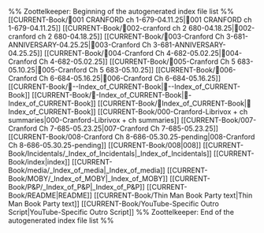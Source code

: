 %% Zoottelkeeper: Beginning of the autogenerated index file list  %%
 [[CURRENT-Book/🎤001 CRANFORD ch 1-679-04.11.25|🎤001 CRANFORD ch 1-679-04.11.25]]
 [[CURRENT-Book/🎤002-cranford ch 2 680-04.18.25|🎤002-cranford ch 2 680-04.18.25]]
 [[CURRENT-Book/🎤003-Cranford Ch 3-681-ANNIVERSARY-04.25.25|🎤003-Cranford Ch 3-681-ANNIVERSARY-04.25.25]]
 [[CURRENT-Book/🎤004-Cranford Ch 4-682-05.02.25|🎤004-Cranford Ch 4-682-05.02.25]]
 [[CURRENT-Book/🎤005-Cranford Ch 5 683-05.10.25|🎤005-Cranford Ch 5 683-05.10.25]]
 [[CURRENT-Book/🎤006-Cranford Ch 6-684-05.16.25|🎤006-Cranford Ch 6-684-05.16.25]]
 [[CURRENT-Book/🧠--Index_of_CURRENT-Book|🧠--Index_of_CURRENT-Book]]
 [[CURRENT-Book/🧠-Index_of_CURRENT-Book|🧠-Index_of_CURRENT-Book]]
 [[CURRENT-Book/🧠Index_of_CURRENT-Book|🧠Index_of_CURRENT-Book]]
 [[CURRENT-Book/000-Cranford-Librivox + ch summaries|000-Cranford-Librivox + ch summaries]]
 [[CURRENT-Book/007-Cranford Ch 7-685-05.23.25|007-Cranford Ch 7-685-05.23.25]]
 [[CURRENT-Book/008-Cranford Ch 8-686-05.30.25-pending|008-Cranford Ch 8-686-05.30.25-pending]]
 [[CURRENT-Book/008|008]]
 [[CURRENT-Book/Incidentals/_Index_of_Incidentals|_Index_of_Incidentals]]
 [[CURRENT-Book/index|index]]
 [[CURRENT-Book/media/_Index_of_media|_Index_of_media]]
 [[CURRENT-Book/MOBY/_Index_of_MOBY|_Index_of_MOBY]]
 [[CURRENT-Book/P&P/_Index_of_P&P|_Index_of_P&P]]
 [[CURRENT-Book/README|README]]
 [[CURRENT-Book/Thin Man Book Party text|Thin Man Book Party text]]
 [[CURRENT-Book/YouTube-Specific Outro Script|YouTube-Specific Outro Script]]
%% Zoottelkeeper: End of the autogenerated index file list  %%
